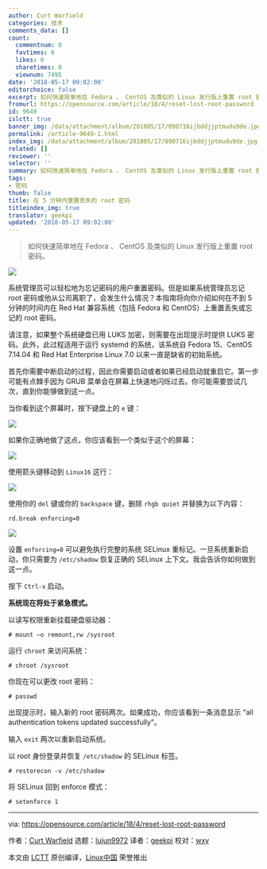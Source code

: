 ```yaml
---
author: Curt Warfield
categories: 技术
comments_data: []
count:
  commentnum: 0
  favtimes: 6
  likes: 0
  sharetimes: 0
  viewnum: 7495
date: '2018-05-17 09:02:00'
editorchoice: false
excerpt: 如何快速简单地在 Fedora 、 CentOS 及类似的 Linux 发行版上重置 root 密码。
fromurl: https://opensource.com/article/18/4/reset-lost-root-password
id: 9649
islctt: true
banner_img: /data/attachment/album/201805/17/090716ijbddjjptmudu9de.jpg
permalink: /article-9649-1.html
index_img: /data/attachment/album/201805/17/090716ijbddjjptmudu9de.jpg.thumb.jpg
related: []
reviewer: ''
selector: ''
summary: 如何快速简单地在 Fedora 、 CentOS 及类似的 Linux 发行版上重置 root 密码。
tags:
- 密码
thumb: false
title: 在 5 分钟内重置丢失的 root 密码
titleindex_img: true
translator: geekpi
updated: '2018-05-17 09:02:00'
---
```



> 
> 如何快速简单地在 Fedora 、 CentOS 及类似的 Linux 发行版上重置 root 密码。
> 
> 
> 


![](/data/attachment/album/201805/17/090716ijbddjjptmudu9de.jpg)


系统管理员可以轻松地为忘记密码的用户重置密码。但是如果系统管理员忘记 root 密码或他从公司离职了，会发生什么情况？本指南将向你介绍如何在不到 5 分钟的时间内在 Red Hat 兼容系统（包括 Fedora 和 CentOS）上重置丢失或忘记的 root 密码。


请注意，如果整个系统硬盘已用 LUKS 加密，则需要在出现提示时提供 LUKS 密码。此外，此过程适用于运行 systemd 的系统，该系统自 Fedora 15、CentOS 7.14.04 和 Red Hat Enterprise Linux 7.0 以来一直是缺省的初始系统。


首先你需要中断启动的过程，因此你需要启动或者如果已经启动就重启它。第一步可能有点棘手因为 GRUB 菜单会在屏幕上快速地闪烁过去。你可能需要尝试几次，直到你能够做到这一点。


当你看到这个屏幕时，按下键盘上的 `e` 键：


![](/data/attachment/album/201805/17/090246xolkqql77l88aky8.png)


如果你正确地做了这点，你应该看到一个类似于这个的屏幕：


![](/data/attachment/album/201805/17/090247kgmghcn1jtmmlgd6.png)


使用箭头键移动到 `Linux16` 这行：


![](/data/attachment/album/201805/17/090247nwoy8mkbq7qb7hdh.png)


使用你的 `del` 键或你的 `backspace` 键，删除 `rhgb quiet` 并替换为以下内容：



```
rd.break enforcing=0

```

![](/data/attachment/album/201805/17/090247z3lrrglyur7373ui.png)


设置 `enforcing=0` 可以避免执行完整的系统 SELinux 重标记。一旦系统重新启动，你只需要为 `/etc/shadow` 恢复正确的 SELinux 上下文。我会告诉你如何做到这一点。


按下 `Ctrl-x` 启动。


**系统现在将处于紧急模式。**


以读写权限重新挂载硬盘驱动器：



```
# mount –o remount,rw /sysroot

```

运行 `chroot` 来访问系统：



```
# chroot /sysroot

```

你现在可以更改 root 密码：



```
# passwd

```

出现提示时，输入新的 root 密码两次。如果成功，你应该看到一条消息显示 “all authentication tokens updated successfully”。


输入 `exit` 两次以重新启动系统。


以 root 身份登录并恢复 `/etc/shadow` 的 SELinux 标签。



```
# restorecon -v /etc/shadow

```

将 SELinux 回到 enforce 模式：



```
# setenforce 1

```



---


via: <https://opensource.com/article/18/4/reset-lost-root-password>


作者：[Curt Warfield](https://opensource.com/users/rcurtiswarfield) 选题：[lujun9972](https://github.com/lujun9972) 译者：[geekpi](https://github.com/geekpi) 校对：[wxy](https://github.com/wxy)


本文由 [LCTT](https://github.com/LCTT/TranslateProject) 原创编译，[Linux中国](https://linux.cn/) 荣誉推出